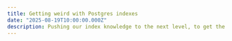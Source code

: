 ```yaml
---
title: Getting weird with Postgres indexes
date: "2025-08-19T10:00:00.000Z"
description: Pushing our index knowledge to the next level, to get the most out of our database
---
```

